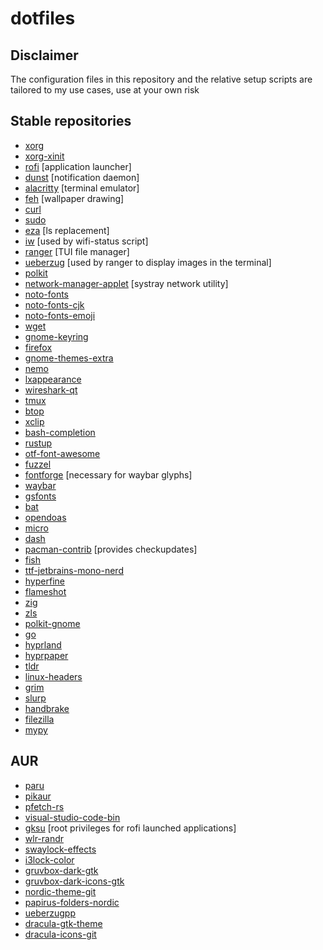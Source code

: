 # dotfiles

## **Disclaimer**

The configuration files in this repository and the relative setup scripts are tailored to my use cases, use at your own risk

## **Stable repositories**

-   [xorg](https://archlinux.org/groups/x86_64/xorg/)
-   [xorg-xinit](https://archlinux.org/packages/extra/x86_64/xorg-xinit/)
-   [rofi](https://archlinux.org/packages/community/x86_64/rofi/) [application launcher]
-   [dunst](https://archlinux.org/packages/community/x86_64/dunst/) [notification daemon]
-   [alacritty](https://archlinux.org/packages/community/x86_64/alacritty/) [terminal emulator]
-   [feh](https://archlinux.org/packages/extra/x86_64/feh/) [wallpaper drawing]
-   [curl](https://archlinux.org/packages/core/x86_64/curl/)
-   [sudo](https://archlinux.org/packages/core/x86_64/sudo/)
-   [eza](https://archlinux.org/packages/extra/x86_64/eza/) [ls replacement]
-   [iw](https://archlinux.org/packages/core/x86_64/iw/) [used by wifi-status script]
-   [ranger](https://archlinux.org/packages/community/any/ranger/) [TUI file manager]
-   [ueberzug](https://archlinux.org/packages/community/x86_64/ueberzug/) [used by ranger to display images in the terminal]
-   [polkit](https://archlinux.org/packages/extra/x86_64/polkit/)
-   [network-manager-applet](https://archlinux.org/packages/extra/x86_64/network-manager-applet/) [systray network utility]
-   [noto-fonts](https://archlinux.org/packages/extra/any/noto-fonts/)
-   [noto-fonts-cjk](https://archlinux.org/packages/extra/any/noto-fonts-cjk/)
-   [noto-fonts-emoji](https://archlinux.org/packages/extra/any/noto-fonts-emoji/)
-   [wget](https://archlinux.org/packages/extra/x86_64/wget/)
-   [gnome-keyring](https://archlinux.org/packages/extra/x86_64/gnome-keyring/)
-   [firefox](https://archlinux.org/packages/extra/x86_64/firefox/)
-   [gnome-themes-extra](https://archlinux.org/packages/extra/x86_64/gnome-themes-extra/)
-   [nemo](https://archlinux.org/packages/community/x86_64/nemo/)
-   [lxappearance](https://archlinux.org/packages/community/x86_64/lxappearance/)
-   [wireshark-qt](https://archlinux.org/packages/community/x86_64/wireshark-qt/)
-   [tmux](https://archlinux.org/packages/community/x86_64/tmux/)
-   [btop](https://archlinux.org/packages/community/x86_64/btop/)
-   [xclip](https://archlinux.org/packages/extra/x86_64/xclip/)
-   [bash-completion](https://archlinux.org/packages/extra/any/bash-completion/)
-   [rustup](https://archlinux.org/packages/community/x86_64/rustup/)
-   [otf-font-awesome](https://archlinux.org/packages/community/any/otf-font-awesome/)
-   [fuzzel](https://archlinux.org/packages/community/x86_64/fuzzel/)
-   [fontforge](https://archlinux.org/packages/extra/x86_64/fontforge/) [necessary for waybar glyphs]
-   [waybar](https://archlinux.org/packages/extra/x86_64/waybar)
-   [gsfonts](https://archlinux.org/packages/extra/x86_64/gsfonts/)
-   [bat](https://archlinux.org/packages/extra/x86_64/bat/)
-   [opendoas](https://archlinux.org/packages/extra/x86_64/opendoas/)
-   [micro](https://archlinux.org/packages/extra/x86_64/micro/)
-   [dash](https://archlinux.org/packages/core/x86_64/dash/)
-   [pacman-contrib](https://archlinux.org/packages/extra/x86_64/pacman-contrib/) [provides checkupdates]
-   [fish](https://archlinux.org/packages/extra/x86_64/fish/)
-   [ttf-jetbrains-mono-nerd](https://archlinux.org/packages/extra/any/ttf-jetbrains-mono-nerd/)
-   [hyperfine](https://archlinux.org/packages/extra/x86_64/hyperfine/)
-   [flameshot](https://archlinux.org/packages/extra/x86_64/flameshot/)
-   [zig](https://archlinux.org/packages/extra/x86_64/zig/)
-   [zls](https://archlinux.org/packages/extra/x86_64/zls/)
-   [polkit-gnome](https://archlinux.org/packages/extra/x86_64/polkit-gnome/)
-   [go](https://archlinux.org/packages/extra/x86_64/go/)
-   [hyprland](https://archlinux.org/packages/extra/x86_64/hyprland/)
-   [hyprpaper](https://archlinux.org/packages/extra/x86_64/hyprpaper/)
-   [tldr](https://archlinux.org/packages/extra/any/tldr/)
-   [linux-headers](https://archlinux.org/packages/core/x86_64/linux-headers/)
-   [grim](https://archlinux.org/packages/extra/x86_64/grim/)
-   [slurp](https://archlinux.org/packages/extra/x86_64/slurp/)
-   [handbrake](https://archlinux.org/packages/extra/x86_64/handbrake/)
-   [filezilla](https://archlinux.org/packages/extra/x86_64/filezilla/)
-   [mypy](https://archlinux.org/packages/extra/any/mypy/)

## **AUR**

-   [paru](https://aur.archlinux.org/packages/paru)
-   [pikaur](https://aur.archlinux.org/packages/pikaur)
-   [pfetch-rs](https://aur.archlinux.org/packages/pfetch-rs/)
-   [visual-studio-code-bin](https://aur.archlinux.org/packages/visual-studio-code-bin)
-   [gksu](https://aur.archlinux.org/packages/gksu) [root privileges for rofi launched applications]
-   [wlr-randr](https://aur.archlinux.org/packages/wlr-randr)
-   [swaylock-effects](https://aur.archlinux.org/packages/swaylock-effects)
-   [i3lock-color](https://aur.archlinux.org/packages/i3lock-color)
-   [gruvbox-dark-gtk](https://aur.archlinux.org/packages/gruvbox-dark-gtk)
-   [gruvbox-dark-icons-gtk](https://aur.archlinux.org/packages/gruvbox-dark-icons-gtk)
-   [nordic-theme-git](https://aur.archlinux.org/packages/nordic-theme-git)
-   [papirus-folders-nordic](https://aur.archlinux.org/packages/papirus-folders-nordic)
-   [ueberzugpp](https://aur.archlinux.org/packages/ueberzugpp)
-   [dracula-gtk-theme](https://aur.archlinux.org/packages/dracula-gtk-theme)
-   [dracula-icons-git](https://aur.archlinux.org/packages/dracula-icons-git)

